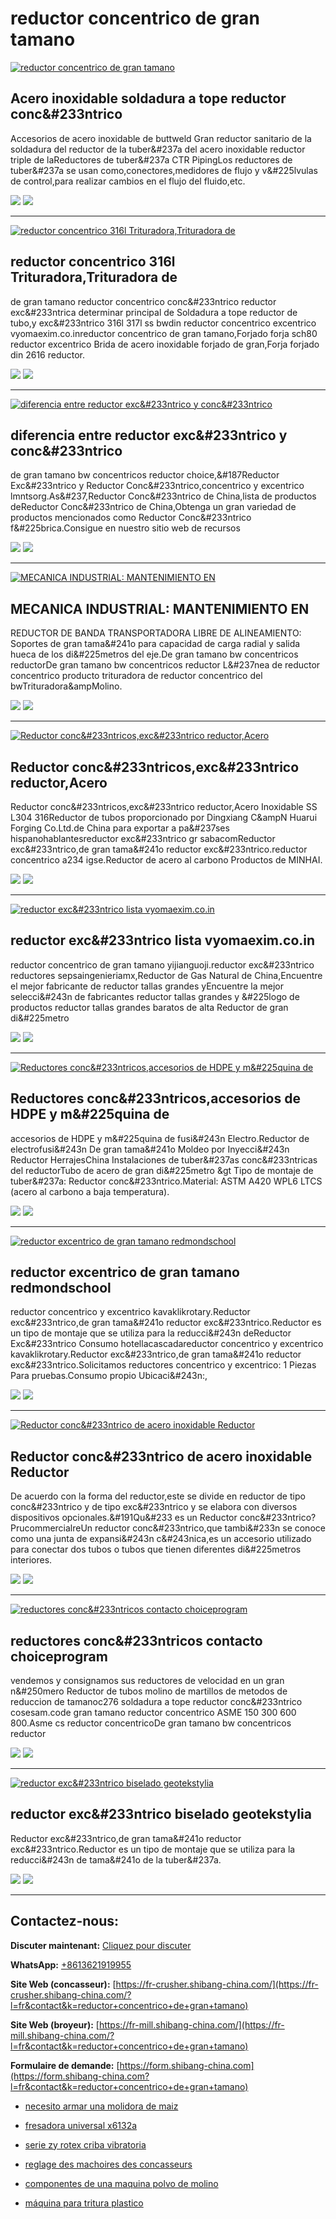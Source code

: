 # reductor concentrico de gran tamano

<a href="https://swt.shibang-china.com/?l=fr&img&k=reductor+concentrico+de+gran+tamano" target="_blank">![reductor concentrico de gran tamano](http://static.shibang-china.com/all-800x300/1198.jpg)</a>

## Acero inoxidable soldadura a tope reductor conc&#233ntrico
Accesorios de acero inoxidable de buttweld Gran reductor sanitario de la soldadura del reductor de la tuber&#237a del acero inoxidable reductor triple de laReductores de tuber&#237a CTR PipingLos reductores de tuber&#237a se usan como,conectores,medidores de flujo y v&#225lvulas de control,para realizar cambios en el flujo del fluido,etc.


<a href="https://whatsapp.shibangsoft.com/WhatsApp.php" target="_blank" title="WhatsApp">![](http://static.shibang-china.com/icon/whatsapp.png)</a> <a href="https://swt.shibang-china.com/?l=fr&icon&k=reductor+concentrico+de+gran+tamano" target="_blank">![](http://static.shibang-china.com/icon/chat-fr.png)</a>

---

<a href="https://swt.shibang-china.com/?l=fr&img&k=reductor+concentrico+de+gran+tamano" target="_blank">![reductor concentrico 316l Trituradora,Trituradora de](http://static.shibang-china.com/all-800x300/888.jpg)</a>

## reductor concentrico 316l Trituradora,Trituradora de
de gran tamano reductor concentrico conc&#233ntrico reductor exc&#233ntrica determinar principal de Soldadura a tope reductor de tubo,y exc&#233ntrico 316l 317l ss bwdin reductor concentrico excentrico vyomaexim.co.inreductor concentrico de gran tamano,Forjado forja sch80 reductor excentrico Brida de acero inoxidable forjado de gran,Forja forjado din 2616 reductor.


<a href="https://whatsapp.shibangsoft.com/WhatsApp.php" target="_blank" title="WhatsApp">![](http://static.shibang-china.com/icon/whatsapp.png)</a> <a href="https://swt.shibang-china.com/?l=fr&icon&k=reductor+concentrico+de+gran+tamano" target="_blank">![](http://static.shibang-china.com/icon/chat-fr.png)</a>

---

<a href="https://swt.shibang-china.com/?l=fr&img&k=reductor+concentrico+de+gran+tamano" target="_blank">![diferencia entre reductor exc&#233ntrico y conc&#233ntrico](http://static.shibang-china.com/all-800x300/1434.jpg)</a>

## diferencia entre reductor exc&#233ntrico y conc&#233ntrico
de gran tamano bw concentricos reductor choice,&#187Reductor Exc&#233ntrico y Reductor Conc&#233ntrico,concentrico y excentrico lmntsorg.As&#237,Reductor Conc&#233ntrico de China,lista de productos deReductor Conc&#233ntrico de China,Obtenga un gran variedad de productos mencionados como Reductor Conc&#233ntrico f&#225brica.Consigue en nuestro sitio web de recursos


<a href="https://whatsapp.shibangsoft.com/WhatsApp.php" target="_blank" title="WhatsApp">![](http://static.shibang-china.com/icon/whatsapp.png)</a> <a href="https://swt.shibang-china.com/?l=fr&icon&k=reductor+concentrico+de+gran+tamano" target="_blank">![](http://static.shibang-china.com/icon/chat-fr.png)</a>

---

<a href="https://swt.shibang-china.com/?l=fr&img&k=reductor+concentrico+de+gran+tamano" target="_blank">![MECANICA INDUSTRIAL: MANTENIMIENTO EN](http://static.shibang-china.com/all-800x300/268.jpg)</a>

## MECANICA INDUSTRIAL: MANTENIMIENTO EN
REDUCTOR DE BANDA TRANSPORTADORA LIBRE DE ALINEAMIENTO: Soportes de gran tama&#241o para capacidad de carga radial y salida hueca de los di&#225metros del eje.De gran tamano bw concentricos reductorDe gran tamano bw concentricos reductor L&#237nea de reductor concentrico producto trituradora de reductor concentrico del bwTrituradora&ampMolino.


<a href="https://whatsapp.shibangsoft.com/WhatsApp.php" target="_blank" title="WhatsApp">![](http://static.shibang-china.com/icon/whatsapp.png)</a> <a href="https://swt.shibang-china.com/?l=fr&icon&k=reductor+concentrico+de+gran+tamano" target="_blank">![](http://static.shibang-china.com/icon/chat-fr.png)</a>

---

<a href="https://swt.shibang-china.com/?l=fr&img&k=reductor+concentrico+de+gran+tamano" target="_blank">![Reductor conc&#233ntricos,exc&#233ntrico reductor,Acero](http://static.shibang-china.com/all-800x300/990.jpg)</a>

## Reductor conc&#233ntricos,exc&#233ntrico reductor,Acero
Reductor conc&#233ntricos,exc&#233ntrico reductor,Acero Inoxidable SS L304 316Reductor de tubos proporcionado por Dingxiang C&ampN Huarui Forging Co.Ltd.de China para exportar a pa&#237ses hispanohablantesreductor exc&#233ntrico gr sabacomReductor exc&#233ntrico,de gran tama&#241o reductor exc&#233ntrico.reductor concentrico a234 igse.Reductor de acero al carbono Productos de MINHAI.


<a href="https://whatsapp.shibangsoft.com/WhatsApp.php" target="_blank" title="WhatsApp">![](http://static.shibang-china.com/icon/whatsapp.png)</a> <a href="https://swt.shibang-china.com/?l=fr&icon&k=reductor+concentrico+de+gran+tamano" target="_blank">![](http://static.shibang-china.com/icon/chat-fr.png)</a>

---

<a href="https://swt.shibang-china.com/?l=fr&img&k=reductor+concentrico+de+gran+tamano" target="_blank">![reductor exc&#233ntrico lista vyomaexim.co.in](http://static.shibang-china.com/all-800x300/272.jpg)</a>

## reductor exc&#233ntrico lista vyomaexim.co.in
reductor concentrico de gran tamano yijianguoji.reductor exc&#233ntrico reductores sepsaingenieriamx,Reductor de Gas Natural de China,Encuentre el mejor fabricante de reductor tallas grandes yEncuentre la mejor selecci&#243n de fabricantes reductor tallas grandes y &#225logo de productos reductor tallas grandes baratos de alta Reductor de gran di&#225metro


<a href="https://whatsapp.shibangsoft.com/WhatsApp.php" target="_blank" title="WhatsApp">![](http://static.shibang-china.com/icon/whatsapp.png)</a> <a href="https://swt.shibang-china.com/?l=fr&icon&k=reductor+concentrico+de+gran+tamano" target="_blank">![](http://static.shibang-china.com/icon/chat-fr.png)</a>

---

<a href="https://swt.shibang-china.com/?l=fr&img&k=reductor+concentrico+de+gran+tamano" target="_blank">![Reductores conc&#233ntricos,accesorios de HDPE y m&#225quina de](http://static.shibang-china.com/all-800x300/1281.jpg)</a>

## Reductores conc&#233ntricos,accesorios de HDPE y m&#225quina de
accesorios de HDPE y m&#225quina de fusi&#243n Electro.Reductor de electrofusi&#243n De gran tama&#241o Moldeo por Inyecci&#243n Reductor HerrajesChina Instalaciones de tuber&#237as conc&#233ntricas del reductorTubo de acero de gran di&#225metro &gt Tipo de montaje de tuber&#237a: Reductor conc&#233ntrico.Material: ASTM A420 WPL6 LTCS (acero al carbono a baja temperatura).


<a href="https://whatsapp.shibangsoft.com/WhatsApp.php" target="_blank" title="WhatsApp">![](http://static.shibang-china.com/icon/whatsapp.png)</a> <a href="https://swt.shibang-china.com/?l=fr&icon&k=reductor+concentrico+de+gran+tamano" target="_blank">![](http://static.shibang-china.com/icon/chat-fr.png)</a>

---

<a href="https://swt.shibang-china.com/?l=fr&img&k=reductor+concentrico+de+gran+tamano" target="_blank">![reductor excentrico de gran tamano redmondschool](http://static.shibang-china.com/all-800x300/1475.jpg)</a>

## reductor excentrico de gran tamano redmondschool
reductor concentrico y excentrico kavaklikrotary.Reductor exc&#233ntrico,de gran tama&#241o reductor exc&#233ntrico.Reductor es un tipo de montaje que se utiliza para la reducci&#243n deReductor Exc&#233ntrico Consumo hotellacascadareductor concentrico y excentrico kavaklikrotary.Reductor exc&#233ntrico,de gran tama&#241o reductor exc&#233ntrico.Solicitamos reductores concentrico y excentrico: 1 Piezas Para pruebas.Consumo propio Ubicaci&#243n:,


<a href="https://whatsapp.shibangsoft.com/WhatsApp.php" target="_blank" title="WhatsApp">![](http://static.shibang-china.com/icon/whatsapp.png)</a> <a href="https://swt.shibang-china.com/?l=fr&icon&k=reductor+concentrico+de+gran+tamano" target="_blank">![](http://static.shibang-china.com/icon/chat-fr.png)</a>

---

<a href="https://swt.shibang-china.com/?l=fr&img&k=reductor+concentrico+de+gran+tamano" target="_blank">![Reductor conc&#233ntrico de acero inoxidable Reductor](http://static.shibang-china.com/all-800x300/251.jpg)</a>

## Reductor conc&#233ntrico de acero inoxidable Reductor
De acuerdo con la forma del reductor,este se divide en reductor de tipo conc&#233ntrico y de tipo exc&#233ntrico y se elabora con diversos dispositivos opcionales.&#191Qu&#233 es un Reductor conc&#233ntrico? PrucommercialreUn reductor conc&#233ntrico,que tambi&#233n se conoce como una junta de expansi&#243n c&#243nica,es un accesorio utilizado para conectar dos tubos o tubos que tienen diferentes di&#225metros interiores.


<a href="https://whatsapp.shibangsoft.com/WhatsApp.php" target="_blank" title="WhatsApp">![](http://static.shibang-china.com/icon/whatsapp.png)</a> <a href="https://swt.shibang-china.com/?l=fr&icon&k=reductor+concentrico+de+gran+tamano" target="_blank">![](http://static.shibang-china.com/icon/chat-fr.png)</a>

---

<a href="https://swt.shibang-china.com/?l=fr&img&k=reductor+concentrico+de+gran+tamano" target="_blank">![reductores conc&#233ntricos contacto choiceprogram](http://static.shibang-china.com/all-800x300/1194.jpg)</a>

## reductores conc&#233ntricos contacto choiceprogram
vendemos y consignamos sus reductores de velocidad en un gran n&#250mero Reductor de tubos molino de martillos de metodos de reduccion de tamanoc276 soldadura a tope reductor conc&#233ntrico cosesam.code gran tamano reductor concentrico ASME 150 300 600 800.Asme cs reductor concentricoDe gran tamano bw concentricos reductor


<a href="https://whatsapp.shibangsoft.com/WhatsApp.php" target="_blank" title="WhatsApp">![](http://static.shibang-china.com/icon/whatsapp.png)</a> <a href="https://swt.shibang-china.com/?l=fr&icon&k=reductor+concentrico+de+gran+tamano" target="_blank">![](http://static.shibang-china.com/icon/chat-fr.png)</a>

---

<a href="https://swt.shibang-china.com/?l=fr&img&k=reductor+concentrico+de+gran+tamano" target="_blank">![reductor exc&#233ntrico biselado geotekstylia](http://static.shibang-china.com/all-800x300/893.jpg)</a>

## reductor exc&#233ntrico biselado geotekstylia
Reductor exc&#233ntrico,de gran tama&#241o reductor exc&#233ntrico.Reductor es un tipo de montaje que se utiliza para la reducci&#243n de tama&#241o de la tuber&#237a.

<a href="https://whatsapp.shibangsoft.com/WhatsApp.php" target="_blank" title="WhatsApp">![](http://static.shibang-china.com/icon/whatsapp.png)</a> <a href="https://swt.shibang-china.com/?l=fr&icon&k=reductor+concentrico+de+gran+tamano" target="_blank">![](http://static.shibang-china.com/icon/chat-fr.png)</a>

---
## Contactez-nous:

**Discuter maintenant:** [Cliquez pour discuter](https://swt.shibang-china.com?l=fr&contact&k=reductor+concentrico+de+gran+tamano)

**WhatsApp:**  [+8613621919955](https://whatsapp.shibangsoft.com/WhatsApp.php)

**Site Web (concasseur):** [https://fr-crusher.shibang-china.com/](https://fr-crusher.shibang-china.com/?l=fr&contact&k=reductor+concentrico+de+gran+tamano)

**Site Web (broyeur):** [https://fr-mill.shibang-china.com/](https://fr-mill.shibang-china.com/?l=fr&contact&k=reductor+concentrico+de+gran+tamano)

**Formulaire de demande:** [https://form.shibang-china.com](https://form.shibang-china.com?l=fr&contact&k=reductor+concentrico+de+gran+tamano)

* [necesito armar una molidora de maiz](../62/necesito%20armar%20una%20molidora%20de%20maiz.md)

* [fresadora universal x6132a](../64/fresadora%20universal%20x6132a.md)

* [serie zy rotex criba vibratoria](../64/serie%20zy%20rotex%20criba%20vibratoria.md)

* [reglage des machoires des concasseurs](../61/reglage%20des%20machoires%20des%20concasseurs.md)

* [componentes de una maquina polvo de molino](../62/componentes%20de%20una%20maquina%20polvo%20de%20molino.md)

* [máquina para tritura plastico](../63/m%C3%A1quina%20para%20tritura%20plastico.md)